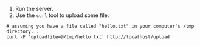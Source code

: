 1. Run the server.
1. Use the `curl` tool to upload some file:

```
# assuming you have a file called "hello.txt" in your computer's /tmp directory...
curl -F 'uploadfile=@/tmp/hello.txt' http://localhost/upload
```

